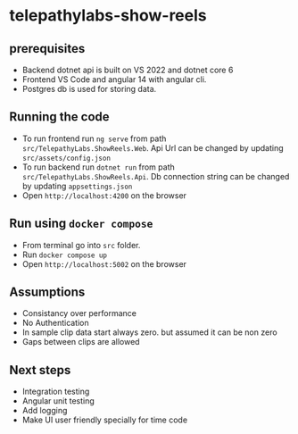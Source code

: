 # telepathylabs-show-reels

## prerequisites
* Backend dotnet api is built on VS 2022 and dotnet core 6
* Frontend VS Code  and angular 14 with angular cli.
* Postgres db is used for storing data.

## Running the code
* To run frontend run `ng serve` from path `src/TelepathyLabs.ShowReels.Web`. Api Url can be changed by updating `src/assets/config.json`
* To run backend run `dotnet run` from path `src/TelepathyLabs.ShowReels.Api`. Db connection string can be changed by updating `appsettings.json`
* Open `http://localhost:4200` on the browser

## Run using `docker compose`
* From terminal go into `src` folder.
* Run `docker compose up` 
* Open `http://localhost:5002` on the browser

## Assumptions
* Consistancy over performance
* No Authentication
* In sample clip data start always zero. but assumed it can be non zero
* Gaps between clips are allowed  


## Next steps
* Integration testing
* Angular unit testing
* Add logging
* Make UI user friendly specially for time code

